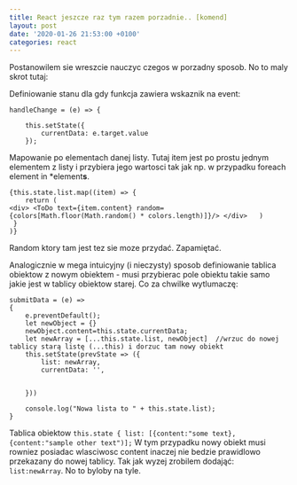 ```yaml
---
title: React jeszcze raz tym razem porzadnie.. [komend]
layout: post
date: '2020-01-26 21:53:00 +0100'
categories: react
---
```


Postanowilem sie wreszcie nauczyc czegos w porzadny sposob. No to maly skrot tutaj:


Definiowanie stanu dla gdy funkcja zawiera wskaznik na event:
```
handleChange = (e) => {
 
    this.setState({
        currentData: e.target.value        
    });
```

Mapowanie po elementach danej listy. Tutaj item jest po prostu jednym elementem z listy i przybiera jego wartosci tak jak np. w przypadku foreach element in *element**s**.

```
{this.state.list.map((item) => {
    return (
<div> <ToDo text={item.content} random={colors[Math.floor(Math.random() * colors.length)]}/> </div>   )
 }
)}
```
Random ktory tam jest tez sie moze przydać. Zapamiętać.

Analogicznie w mega intuicyjny (i nieczysty) sposob definiowanie tablica obiektow z nowym obiektem - musi przybierac pole obiektu takie samo jakie jest w tablicy obiektow starej. Co za chwilke wytlumaczę: 

```
submitData = (e) => 
{
    e.preventDefault();
    let newObject = {}
    newObject.content=this.state.currentData;
    let newArray = [...this.state.list, newObject]  //wrzuc do nowej tablicy starą listę (...this) i dorzuc tam nowy obiekt
    this.setState(prevState => ({
        list: newArray,
        currentData: '',
        

    }))

    console.log("Nowa lista to " + this.state.list);
}
```

Tablica obiektow `this.state { list: [{content:"some text}, {content:"sample other text")];` W tym przypadku nowy obiekt musi rowniez posiadac wlasciwosc content inaczej nie bedzie prawidlowo przekazany do nowej tablicy. Tak jak wyzej zrobilem dodająć:
`list:newArray`. No to byloby na tyle.

